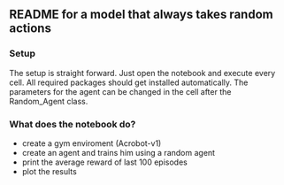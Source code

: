 ## README for a model that always takes random actions

### Setup

The setup is straight forward. Just open the notebook and execute every cell. All required packages should get installed automatically. The parameters for the agent can be changed in the cell after the Random_Agent class.

### What does the notebook do?

* create a gym enviroment (Acrobot-v1)
* create an agent and trains him using a random agent
* print the average reward of last 100 episodes
* plot the results